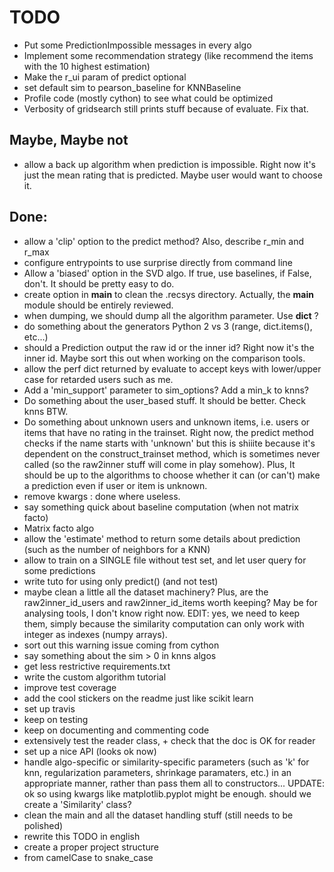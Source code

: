TODO
====

* Put some PredictionImpossible messages in every algo
* Implement some recommendation strategy (like recommend the items with the 10
  highest estimation)
* Make the r_ui param of predict optional
* set default sim to pearson_baseline for KNNBaseline
* Profile code (mostly cython) to see what could be optimized
* Verbosity of gridsearch still prints stuff because of evaluate. Fix that.

Maybe, Maybe not
----------------

* allow a back up algorithm  when prediction is impossible. Right now it's just
  the mean rating that is predicted. Maybe user would want to choose it.

Done:
-----

* allow a 'clip' option to the predict method? Also, describe r_min and r_max
* configure entrypoints to use surprise directly from command line
* Allow a 'biased' option in the SVD algo. If true, use baselines, if False,
  don't. It should be pretty easy to do.
* create option in __main__ to clean the .recsys directory. Actually, the
  __main__ module should be entirely reviewed.
* when dumping, we should dump all the algorithm parameter. Use __dict__ ?
* do something about the generators Python 2 vs 3 (range, dict.items(), etc...)
* should a Prediction output the raw id or the inner id? Right now it's the
  inner id. Maybe sort this out when working on the comparison tools.
* allow the perf dict returned by evaluate to accept keys with lower/upper
  case for retarded users such as me.
* Add a 'min_support' parameter to sim_options? Add a min_k to knns?
* Do something about the user_based stuff. It should be better. Check knns BTW.
* Do something about unknown users and unknown items, i.e. users or items that
  have no rating in the trainset. Right now, the predict method checks if the
  name starts with 'unknown' but this is shiiite because it's dependent on the
  construct_trainset method, which is sometimes never called (so the raw2inner
  stuff will come in play somehow). Plus, It should be up to the algorithms to
  choose whether it can (or can't) make a prediction even if user or item is
  unknown.
* remove kwargs : done where useless.
* say something quick about baseline computation (when not matrix facto) 
* Matrix facto algo
* allow the 'estimate' method to return some details about prediction (such as
  the number of neighbors for a KNN)
* allow to train on a SINGLE file without test set, and let user query for some
  predictions
* write tuto for using only predict() (and not test)
* maybe clean a little all the dataset machinery? Plus, are the
  raw2inner_id_users and raw2inner_id_items worth keeping? May be for analysing
  tools, I don't know right now. EDIT: yes, we need to keep them, simply
  because the similarity computation can only work with integer as indexes
  (numpy arrays).
* sort out this warning issue coming from cython
* say something about the sim > 0 in knns algos
* get less restrictive requirements.txt
* write the custom algorithm tutorial
* improve test coverage
* add the cool stickers on the readme just like scikit learn
* set up travis
* keep on testing
* keep on documenting and commenting code
* extensively test the reader class, + check that the doc is OK for reader
* set up a nice API (looks ok now)
* handle algo-specific or similarity-specific parameters (such as 'k' for knn,
  regularization parameters, shrinkage paramaters, etc.) in an appropriate
  manner, rather than pass them all to constructors... UPDATE: ok so using
  kwargs like matplotlib.pyplot might be enough. should we create a
  'Similarity' class?
* clean the main and all the dataset handling stuff (still needs to be
  polished)
* rewrite this TODO in english
* create a proper project structure
* from camelCase to snake\_case
